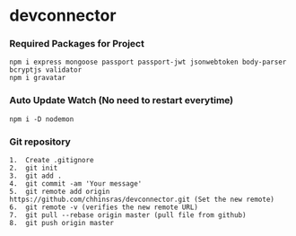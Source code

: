 # devconnector

### Required Packages for Project

```
npm i express mongoose passport passport-jwt jsonwebtoken body-parser bcryptjs validator
npm i gravatar
```

### Auto Update Watch (No need to restart everytime)

```
npm i -D nodemon
```

### Git repository

```
1.  Create .gitignore
2.  git init
3.  git add .
4.  git commit -am 'Your message'
5.  git remote add origin https://github.com/chhinsras/devconnector.git (Set the new remote)
6.  git remote -v (verifies the new remote URL)
7.  git pull --rebase origin master (pull file from github)
8.  git push origin master
```
